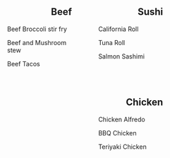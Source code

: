 <!DOCTYPE html> 
<html>
  <head>
    <style>
      .menu {
        width: 500px;
        margin: 0 auto;
        text-align: center;
      }
      .section {
        display: inline-block;
        width: 33.33%;
        float: left;
        text-align: left;
        padding: 20px;
      }
      .section h2 {
        text-align: right;
        margin-right: 20px;
      }
    </style>
  </head>
  <body>
    <div class="menu">
      <div class="section">
        <h2>Beef</h2>
        <p>Beef Broccoli stir fry</p>
        <p>Beef and Mushroom stew</p>
        <p>Beef Tacos</p>
      </div>
      <div class="section">
        <h2>Sushi</h2>
        <p>California Roll</p>
        <p>Tuna Roll</p>
        <p>Salmon Sashimi</p>
      </div>
      <div class="section">
        <h2>Chicken</h2>
        <p>Chicken Alfredo</p>
        <p>BBQ Chicken</p>
        <p>Teriyaki Chicken</p>
      </div>
    </div>
  </body>
</html>